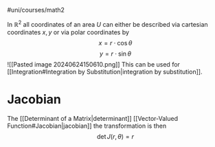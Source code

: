 #uni/courses/math2 

In $\mathbb{R}^{2}$ all coordinates of an area $U$ can either be described via cartesian coordinates $x,y$ or via polar coordinates by
$$
x = r \cdot \cos \theta
$$
$$
y = r \cdot \sin \theta
$$
![[Pasted image 20240624150610.png]]
This can be used for [[Integration#Integration by Substitution|integration by substitution]].

# Jacobian

The [[Determinant of a Matrix|determinant]] [[Vector-Valued Function#Jacobian|jacobian]] the transformation is then
$$
\det J(r, \theta) = r
$$